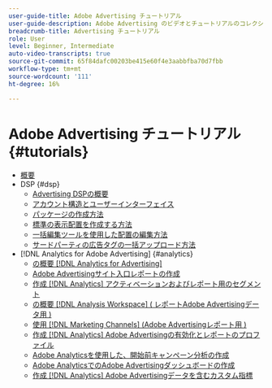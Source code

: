 ```yaml
---
user-guide-title: Adobe Advertising チュートリアル
user-guide-description: Adobe Advertising のビデオとチュートリアルのコレクションです。
breadcrumb-title: Advertising チュートリアル
role: User
level: Beginner, Intermediate
auto-video-transcripts: true
source-git-commit: 65f84dafc00203be415e60f4e3aabbfba70d7fbb
workflow-type: tm+mt
source-wordcount: '111'
ht-degree: 16%

---
```



# Adobe Advertising チュートリアル {#tutorials}

+ [概要](overview.md)
+ DSP {#dsp}
   + [Advertising DSPの概要](/help/dsp/intro.md)
   + [アカウント構造とユーザーインターフェイス](/help/dsp/ui.md)
   + [パッケージの作成方法](/help/dsp/package-create.md)
   + [標準の表示配置を作成する方法](/help/dsp/placement-create.md)
   + [一括編集ツールを使用した配置の編集方法](/help/dsp/bulk-edit-placement-tools.md)
   + [サードパーティの広告タグの一括アップロード方法](/help/dsp/bulk-upload-third-party-ad-tags.md)
+ [!DNL Analytics for Adobe Advertising] {#analytics}
   + [の概要 [!DNL Analytics for Advertising]](/help/integrations/analytics/intro-a4adc.md)
   + [Adobe Advertisingサイト入口レポートの作成](/help/integrations/analytics/analytics-site-entry-a4adc.md)
   + [作成 [!DNL Analytics] アクティベーションおよびレポート用のセグメント](/help/integrations/analytics/analytics-segments-a4adc.md)
   + [の概要 [!DNL Analysis Workspace] ( レポートAdobe Advertisingデータ用 )](/help/integrations/analytics/analytics-analysis-workspace-a4adc.md)
   + [使用 [!DNL Marketing Channels] (Adobe Advertisingレポート用 )](/help/integrations/analytics/analytics-reporting-a4adc.md)
   + [作成 [!DNL Analytics] Adobe Advertisingの有効化とレポートのプロファイル](/help/integrations/analytics/analytics-profiles-a4adc.md)
   + [Adobe Analyticsを使用した、開始前キャンペーン分析の作成](/help/integrations/analytics/analytics-pre-launch-a4adc.md)
   + [Adobe AnalyticsでのAdobe Advertisingダッシュボードの作成](/help/integrations/analytics/analytics-dashboards-a4adc.md)
   + [作成 [!DNL Analytics] Adobe Advertisingデータを含むカスタム指標](/help/integrations/analytics/analytics-custom-metrics-a4adc.md)

<!-- Add to DSP chapter once the videos are complete:
  + [How to Create a Placement](/help/dsp/placement-create.md)
  + [Placement Targeting Capabilities](/help/dsp/placement-targeting.md)
  + [Audience Libraries and Applying Behavioral Targeting](/help/dsp/audience-libraries.md)
-->

<!-- If I move the "Analytics for Advertising chapter into a larger Integrations chapter, then I'll need to set up redirects by copying a CSV file into this repo and populating it for those legacy file names. -->
